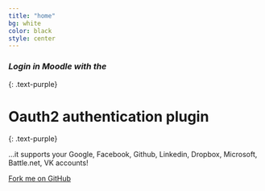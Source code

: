 ```yaml
---
title: "home"
bg: white
color: black
style: center
---
```


### *Login in Moodle with the*
{: .text-purple}

<span class="fa-stack subtlecircle" style="font-size:100px; background:rgba(255,166,0,0.1)">
  <i class="fa fa-circle fa-stack-2x text-white"></i>
  <i class="fa fa-bicycle fa-stack-1x text-orange"></i>
</span>

# Oauth2 authentication plugin
{: .text-purple}


…it supports your Google, Facebook, Github, Linkedin, Dropbox, Microsoft, Battle.net, VK accounts!


<span id="forkongithub">
  <a href="{{ site.source_link }}" class="bg-blue">
    Fork me on GitHub
  </a>
</span>
